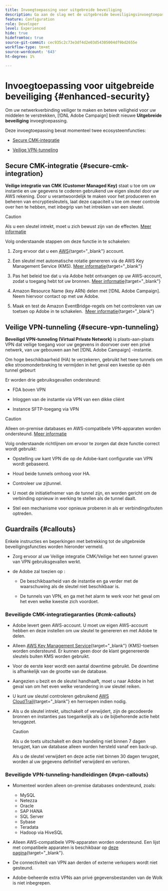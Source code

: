```yaml
---
title: Invoegtoepassing voor uitgebreide beveiliging
description: Ga aan de slag met de uitgebreide beveiligingsinvoegtoepassing Campagne
feature: Configuration
role: Developer
level: Experienced
hide: true
hidefromtoc: true
source-git-commit: cec935c2c73e3df4d2e03d54305004df9bd2655e
workflow-type: tm+mt
source-wordcount: '643'
ht-degree: 1%

---
```



# Invoegtoepassing voor uitgebreide beveiliging {#enhanced-security}

Om uw netwerkverbinding veiliger te maken en betere veiligheid voor uw middelen te verstrekken, [!DNL Adobe Campaign] biedt nieuwe **Uitgebreide beveiliging** invoegtoepassing.

Deze invoegtoepassing bevat momenteel twee ecosysteemfuncties:

* [Secure CMK-integratie](#secure-cmk-integration)

* [Veilige VPN-tunneling](#secure-vpn-tunneling)

## Secure CMK-integratie {#secure-cmk-integration}

**Veilige integratie van CMK (Customer Managed Key)** staat u toe om uw instantie en uw gegevens te coderen gebruikend uw eigen sleutel door uw AWS rekening<!--instead of Adobe-owned keys-->. Door u verantwoordelijk te maken voor het produceren en beheren van encryptiesleutels, laat deze capaciteit u toe om meer controle over hen te hebben, met inbegrip van het intrekken van een sleutel.

>[!CAUTION]
>
>Als u een sleutel intrekt, moet u zich bewust zijn van de effecten. [Meer informatie](#cmk-callouts)

Volg onderstaande stappen om deze functie in te schakelen:

1. Zorg ervoor dat u een [AWS](https://aws.amazon.com/){target="_blank"} account.

1. Een sleutel met automatische rotatie genereren via de AWS Key Management Service (KMS). [Meer informatie](https://docs.aws.amazon.com/kms/latest/developerguide/create-keys.html){target="_blank"}

1. Pas het beleid toe dat u via Adobe hebt ontvangen op uw AWS-account, zodat u toegang hebt tot uw bronnen. [Meer informatie](https://docs.aws.amazon.com/kms/latest/developerguide/key-policy-services.html){target="_blank"} <!--link TBC-->

1. Amazon Resource Name (key ARN) delen met [!DNL Adobe Campaign]. Neem hiervoor contact op met uw Adobe. <!--or Adobe transition manager?-->

1. Maak en test de Amazon EventBridge-regels om het controleren van uw toetsen op Adobe in te schakelen. &#x200B; [Meer informatie](https://docs.aws.amazon.com/eventbridge/latest/userguide/eb-rules.html){target="_blank"}

## Veilige VPN-tunneling {#secure-vpn-tunneling}

**Beveiligd VPN-tunneling (Virtual Private Network)** is plaats-aan-plaats VPN dat veilige toegang voor uw gegevens in doorvoer over een privé netwerk, van uw gebouwen aan het [!DNL Adobe Campaign] -instantie.

<!--As it connects two networks together, it is a site-to-site VPN.-->

Om hoge beschikbaarheid (HA) te verzekeren, gebruikt het twee tunnels om elke stroomonderbreking te vermijden in het geval een kwestie op één tunnel gebeurt

Er worden drie gebruiksgevallen ondersteund:

* FDA boven VPN<!--to access your on-premise database from the Campaign instance over VPN-->

* Inloggen van de instantie via VPN van een dikke cliënt

* Instance SFTP-toegang via VPN

>[!CAUTION]
>
>Alleen on-premise databases en AWS-compatibele VPN-apparaten worden ondersteund. [Meer informatie](#vpn-callouts)

Volg onderstaande richtlijnen om ervoor te zorgen dat deze functie correct wordt gebruikt:

* Opstelling uw kant VPN die op de Adobe-kant configuratie van VPN wordt gebaseerd.

* Houd beide tunnels omhoog voor HA.

* Controleer uw zijtunnel.

* U moet de initiatiefnemer van de tunnel zijn, en worden gericht om de verbinding opnieuw in werking te stellen als de tunnel daalt.

* Stel een mechanisme voor opnieuw proberen in als er verbindingsfouten optreden.

## Guardrails {#callouts}

Enkele instructies en beperkingen met betrekking tot de uitgebreide beveiligingsfuncties worden hieronder vermeld.

* Zorg ervoor al uw Veilige integratie CMK/Veilige het een tunnel graven van VPN gebruiksgevallen werkt.

<!--* Adobe shall reach out to you or your technical team if any issue is found on your side.

* Currently, when using Enhanced security features, any communication with Adobe must be performed manually via email.-->

* de Adobe zal toezien op :

   * De beschikbaarheid van de instantie en ga verder met de waarschuwing als de sleutel niet beschikbaar is.

   * De tunnels van VPN, en ga met het alarm te werk voor het geval om het even welke kwestie zich voordoet.

### Beveiligde CMK-integratiegaranties {#cmk-callouts}

* Adobe levert geen AWS-account. U moet uw eigen AWS-account hebben en deze instellen om uw sleutel te genereren en met Adobe te delen.

* Alleen [AWS Key Management Service](https://docs.aws.amazon.com/kms/latest/developerguide/overview.html){target="_blank"} (KMS)-toetsen worden ondersteund. Er kunnen geen door de klant gegenereerde sleutels buiten KMS worden gebruikt. &#x200B;

* Voor de eerste keer wordt een aantal downtime gebruikt. &#x200B;De downtime is afhankelijk van de grootte van de database.

* Aangezien u bezit en de sleutel handhaaft, moet u naar Adobe in het geval van om het even welke verandering in uw sleutel reiken. &#x200B;

* U kunt uw sleutel controleren gebruikend [AWS CloudTrail](https://docs.aws.amazon.com/awscloudtrail/latest/userguide/cloudtrail-user-guide.html){target="_blank"} en herroepen indien nodig. &#x200B;

* Als u de sleutel intrekt, uitschakelt of verwijdert, zijn de gecodeerde bronnen en instanties pas toegankelijk als u de bijbehorende actie hebt teruggezet.

  >[!CAUTION]
  >
  >Als u de toets uitschakelt en deze handeling niet binnen 7 dagen terugzet, kan uw database alleen worden hersteld vanaf een back-up.
  >
  >Als u de sleutel verwijdert en deze actie niet binnen 30 dagen terugzet, worden al uw gegevens definitief verwijderd en verloren. &#x200B;

### Beveiligde VPN-tunneling-handleidingen {#vpn-callouts}

* Momenteel worden alleen on-premise databases ondersteund, zoals<!--Richa to check the list with PM-->:

   * MySQL
   * Netezza 
   * Oracle 
   * SAP HANA 
   * SQL Server 
   * Sybase 
   * Teradata 
   * Hadoop via HiveSQL

* Alleen AWS-compatibele VPN-apparaten worden ondersteund. Een lijst met compatibele apparaten is beschikbaar op [deze pagina](https://docs.aws.amazon.com/vpn/latest/s2svpn/your-cgw.html#example-configuration-files){target="_blank"}<!--check which list should be communicated-->.

* De connectiviteit van VPN aan derden of externe verkopers wordt niet gesteund.

* Adobe-beheerde extra VPNs aan privé gegevensbestanden van de Wolk is niet inbegrepen.
